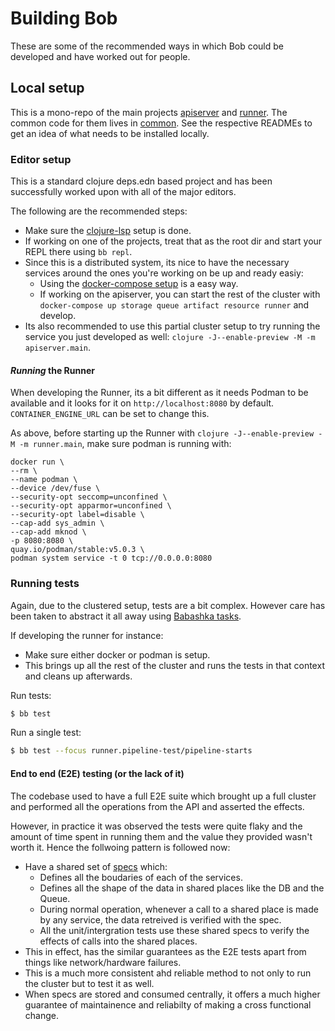 # Building Bob

These are some of the recommended ways in which Bob could be developed and have worked out for people.

## Local setup

This is a mono-repo of the main projects [apiserver](../apiserver) and [runner](../runner). The common code for them lives in [common](../common).
See the respective READMEs to get an idea of what needs to be installed locally.

### Editor setup

This is a standard clojure deps.edn based project and has been successfully worked upon with all of the major editors.

The following are the recommended steps:

- Make sure the [clojure-lsp](https://clojure-lsp.io/) setup is done.
- If working on one of the projects, treat that as the root dir and start your REPL there using `bb repl`.
- Since this is a distributed system, its nice to have the necessary services around the ones you're working on be up and ready easiy:
  - Using the [docker-compose setup](https://github.com/bob-cd/bob-deploy/blob/main/docker-compose.yml) is a easy way.
  - If working on the apiserver, you can start the rest of the cluster with `docker-compose up storage queue artifact resource runner` and develop.
- Its also recommended to use this partial cluster setup to try running the service you just developed as well: `clojure -J--enable-preview -M -m apiserver.main`.

#### _Running_ the Runner

When developing the Runner, its a bit different as it needs Podman to be available and it looks for it on `http://localhost:8080` by default.
`CONTAINER_ENGINE_URL` can be set to change this.

As above, before starting up the Runner with `clojure -J--enable-preview -M -m runner.main`, make sure podman is running with:
```shell
docker run \
--rm \
--name podman \
--device /dev/fuse \
--security-opt seccomp=unconfined \
--security-opt apparmor=unconfined \
--security-opt label=disable \
--cap-add sys_admin \
--cap-add mknod \
-p 8080:8080 \
quay.io/podman/stable:v5.0.3 \
podman system service -t 0 tcp://0.0.0.0:8080
```

### Running tests

Again, due to the clustered setup, tests are a bit complex. However care has been taken to abstract it all away using [Babashka tasks](https://book.babashka.org/#tasks).

If developing the runner for instance:

- Make sure either docker or podman is setup.
- This brings up all the rest of the cluster and runs the tests in that context and cleans up afterwards.

Run tests:

```bash
$ bb test
```

Run a single test:

```bash
$ bb test --focus runner.pipeline-test/pipeline-starts
```

#### End to end (E2E) testing (or the lack of it)

The codebase used to have a full E2E suite which brought up a full cluster and performed all the operations from the API and asserted the effects.

However, in practice it was observed the tests were quite flaky and the amount of time spent in running them and the value they provided wasn't worth it. Hence the follwoing pattern is followed now:

- Have a shared set of [specs](https://github.com/bob-cd/bob/blob/main/common/src/common/schemas.clj) which:
  - Defines all the boudaries of each of the services.
  - Defines all the shape of the data in shared places like the DB and the Queue.
  - During normal operation, whenever a call to a shared place is made by any service, the data retreived is verified with the spec.
  - All the unit/intergration tests use these shared specs to verify the effects of calls into the shared places.
- This in effect, has the similar guarantees as the E2E tests apart from things like network/hardware failures.
- This is a much more consistent ahd reliable method to not only to run the cluster but to test it as well.
- When specs are stored and consumed centrally, it offers a much higher guarantee of maintainence and reliabilty of making a cross functional change.
